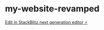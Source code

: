 # my-website-revamped

[Edit in StackBlitz next generation editor ⚡️](https://stackblitz.com/~/github.com/sir-ad/my-website-revamped)